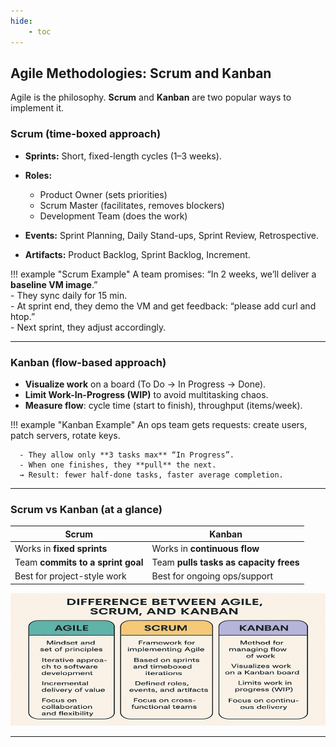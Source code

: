 ```yaml
---
hide:
    - toc
---
```

## Agile Methodologies: Scrum and Kanban

Agile is the philosophy. **Scrum** and **Kanban** are two popular ways to implement it.

### Scrum (time-boxed approach)
- **Sprints:** Short, fixed-length cycles (1–3 weeks).

- **Roles:**  

    - Product Owner (sets priorities)  
    - Scrum Master (facilitates, removes blockers)  
    - Development Team (does the work)

- **Events:** Sprint Planning, Daily Stand-ups, Sprint Review, Retrospective.
- **Artifacts:** Product Backlog, Sprint Backlog, Increment.

!!! example "Scrum Example"
    A team promises: “In 2 weeks, we’ll deliver a **baseline VM image**.”  
    - They sync daily for 15 min.  
    - At sprint end, they demo the VM and get feedback: “please add curl and htop.”  
    - Next sprint, they adjust accordingly.

---

### Kanban (flow-based approach)
- **Visualize work** on a board (To Do → In Progress → Done).
- **Limit Work-In-Progress (WIP)** to avoid multitasking chaos.
- **Measure flow**: cycle time (start to finish), throughput (items/week).

!!! example "Kanban Example"
    An ops team gets requests: create users, patch servers, rotate keys.  

      - They allow only **3 tasks max** “In Progress”.  
      - When one finishes, they **pull** the next.  
      → Result: fewer half-done tasks, faster average completion.

---

### Scrum vs Kanban (at a glance)

| Scrum | Kanban |
|-------|--------|
| Works in **fixed sprints** | Works in **continuous flow** |
| Team **commits to a sprint goal** | Team **pulls tasks as capacity frees** |
| Best for project-style work | Best for ongoing ops/support |

![Agile Cycle](../assets/images/agile_diff.webp)

---
